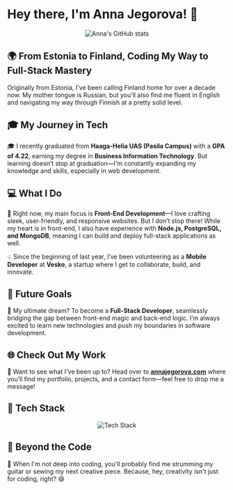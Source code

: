 # Hey there, I'm Anna Jegorova! 👋

<p align="center">
  <img src="https://github-readme-stats.vercel.app/api?username=anyajegorova&show_icons=true&theme=radical" alt="Anna's GitHub stats"/>
</p>

## 🌍 From Estonia to Finland, Coding My Way to Full-Stack Mastery

Originally from Estonia, I've been calling Finland home for over a decade now. My mother tongue is Russian, but you'll also find me fluent in English and navigating my way through Finnish at a pretty solid level.

## 🎓 My Journey in Tech

🎓 I recently graduated from **Haaga-Helia UAS (Pasila Campus)** with a **GPA of 4.22**, earning my degree in **Business Information Technology**. But learning doesn’t stop at graduation—I'm constantly expanding my knowledge and skills, especially in web development.

## 💻 What I Do

🚀 Right now, my main focus is **Front-End Development**—I love crafting sleek, user-friendly, and responsive websites. But I don’t stop there! While my heart is in front-end, I also have experience with **Node.js, PostgreSQL, and MongoDB**, meaning I can build and deploy full-stack applications as well.

💡 Since the beginning of last year, I’ve been volunteering as a **Mobile Developer** at **Vesko**, a startup where I get to collaborate, build, and innovate.

## 🎯 Future Goals

🌱 My ultimate dream? To become a **Full-Stack Developer**, seamlessly bridging the gap between front-end magic and back-end logic. I’m always excited to learn new technologies and push my boundaries in software development.

## 🌐 Check Out My Work

🔗 Want to see what I've been up to? Head over to **[annajegorova.com](https://annajegorova.com)** where you’ll find my portfolio, projects, and a contact form—feel free to drop me a message!

## 📌 Tech Stack

<p align="center">
  <img src="https://skillicons.dev/icons?i=html,css,js,react,react_native,typescript,nodejs,express,mongodb,postgres,git,github" alt="Tech Stack"/>
</p>

## 🎸 Beyond the Code

🎵 When I'm not deep into coding, you'll probably find me strumming my guitar or sewing my next creative piece. Because, hey, creativity isn't just for coding, right? 😄
